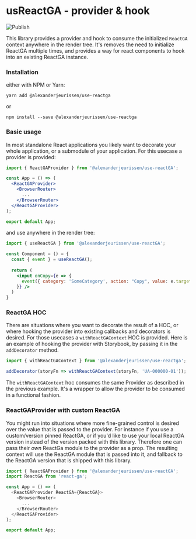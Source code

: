 # usReactGA - provider & hook
![Publish](https://github.com/alexanderjeurissen/use-reactga/workflows/Publish/badge.svg)

This library provides a provider and hook to consume the initialized `ReactGA` context anywhere in the render tree.
It's removes the need to initialize ReactGA multiple times, and provides a way for react components to hook into an existing ReactGA instance.

### Installation

either with NPM or Yarn:

`yarn add @alexanderjeurissen/use-reactga`

or

`npm install --save @alexanderjeurissen/use-reactga`

### Basic usage

In most standalone React applications you likely want to decorate your whole application, or a submodule of your application. For this usecase a provider is provided:

```jsx
import { ReactGAProvider } from '@alexanderjeurissen/use-reactGA';

const App = () => (
  <ReactGAProvider>
    <BrowserRouter>
      ...
    </BrowserRouter>
  </ReactGAProvider>
);

export default App;
```

and use anywhere in the render tree:

```jsx
import { useReactGA } from '@alexanderjeurissen/use-reactGA';

const Component = () = {
  const { event } = useReactGA();
  
  return (
    <input onCopy={e => {
      event({ category: 'SomeCategory', action: "Copy", value: e.target.value.length });
    }} />
  )
}
```

### ReactGA HOC

There are situations where you want to decorate the result of a HOC, or where hooking the provider into existing callbacks and decorators is desired.
For those usecases a `withReactGAContext` HOC is provided. Here is an example of hooking the provider with Storybook, by passing it in the `addDecorator` method.

```js
import { withReactGAContext } from '@alexanderjeurissen/use-reactga';

addDecorator(storyFn => withReactGAContext(storyFn, 'UA-000000-01'));
```

The `withReactGAContext` hoc consumes the same Provider as described in the previous example. It's a wrapper to allow the provider to be consumed in a functional fashion.

### ReactGAProvider with custom ReactGA

You might run into situations where more fine-grained control is desired over the value that is passed to the provider.
For instance if you use a custom/version pinned ReactGA, or if you'd like to use your local ReactGA version instead of the version packed with this library.
Therefore one can pass their *own* ReactGa module to the provider as a prop. The resulting context will use the ReactGA module that is passed into it, and fallback to the ReactGA version that is shipped with this library.

```js
import { ReactGAProvider } from '@alexanderjeurissen/use-reactGA';
import ReactGA from 'react-ga';

const App = () => (
  <ReactGAProvider ReactGA={ReactGA}>
    <BrowserRouter>
      ...
    </BrowserRouter>
  </ReactGAProvider>
);

export default App;
```
